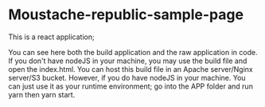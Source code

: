 # Moustache-republic-sample-page

This is a react application;

You can see here both the build application and the raw application in code. If you don't have nodeJS in your machine, you may use the build file and open the index.html. You can host this build file in an Apache server/Nginx server/S3 bucket. However, if you do have nodeJS in your machine. You can just use it as your runtime environment; go into the APP folder and run yarn then yarn start.
